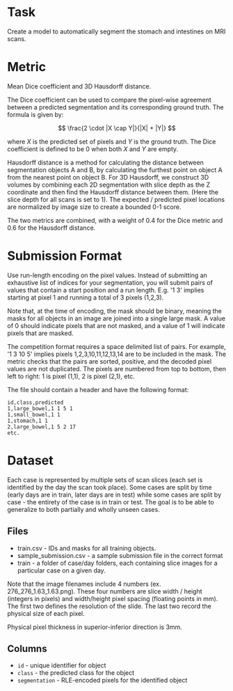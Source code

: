 # Task

Create a model to automatically segment the stomach and intestines on MRI scans.

# Metric

Mean Dice coefficient and 3D Hausdorff distance. 

The Dice coefficient can be used to compare the pixel-wise agreement between a predicted segmentation and its corresponding ground truth. The formula is given by:

$$
\frac{2 \cdot |X \cap Y|}{|X| + |Y|}
$$

where $X$ is the predicted set of pixels and $Y$ is the ground truth. The Dice coefficient is defined to be 0 when both $X$ and $Y$ are empty. 

Hausdorff distance is a method for calculating the distance between segmentation objects A and B, by calculating the furthest point on object A from the nearest point on object B. For 3D Hausdorff, we construct 3D volumes by combining each 2D segmentation with slice depth as the Z coordinate and then find the Hausdorff distance between them. (Here the slice depth for all scans is set to 1). The expected / predicted pixel locations are normalized by image size to create a bounded 0-1 score.

The two metrics are combined, with a weight of 0.4 for the Dice metric and 0.6 for the Hausdorff distance.

# Submission Format

Use run-length encoding on the pixel values.  Instead of submitting an exhaustive list of indices for your segmentation, you will submit pairs of values that contain a start position and a run length. E.g. '1 3' implies starting at pixel 1 and running a total of 3 pixels (1,2,3).

Note that, at the time of encoding, the mask should be binary, meaning the masks for all objects in an image are joined into a single large mask. A value of 0 should indicate pixels that are not masked, and a value of 1 will indicate pixels that are masked.

The competition format requires a space delimited list of pairs. For example, '1 3 10 5' implies pixels 1,2,3,10,11,12,13,14 are to be included in the mask. The metric checks that the pairs are sorted, positive, and the decoded pixel values are not duplicated. The pixels are numbered from top to bottom, then left to right: 1 is pixel (1,1), 2 is pixel (2,1), etc.

The file should contain a header and have the following format:

```
id,class,predicted
1,large_bowel,1 1 5 1
1,small_bowel,1 1
1,stomach,1 1
2,large_bowel,1 5 2 17
etc.
```

# Dataset

Each case is represented by multiple sets of scan slices (each set is identified by the day the scan took place). Some cases are split by time (early days are in train, later days are in test) while some cases are split by case - the entirety of the case is in train or test. The goal is to be able to generalize to both partially and wholly unseen cases.

## Files

- train.csv - IDs and masks for all training objects.
- sample_submission.csv - a sample submission file in the correct format
- train - a folder of case/day folders, each containing slice images for a particular case on a given day.

Note that the image filenames include 4 numbers (ex. 276_276_1.63_1.63.png). These four numbers are slice width / height (integers in pixels) and width/height pixel spacing (floating points in mm). The first two defines the resolution of the slide. The last two record the physical size of each pixel.

Physical pixel thickness in superior-inferior direction is 3mm.

## Columns

- `id` - unique identifier for object
- `class` - the predicted class for the object
- `segmentation` - RLE-encoded pixels for the identified object
